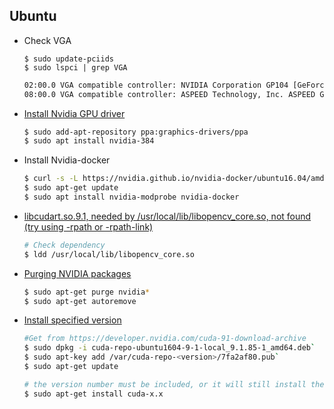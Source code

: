## Ubuntu

- Check VGA

	```
	$ sudo update-pciids
	$ sudo lspci | grep VGA
	```
	
	```bash
	02:00.0 VGA compatible controller: NVIDIA Corporation GP104 [GeForce GTX 1070 Ti] (rev a1)
	08:00.0 VGA compatible controller: ASPEED Technology, Inc. ASPEED Graphics Family (rev 30)
	```

- [Install Nvidia GPU driver](https://goo.gl/Ji5FQB)

	```bash
	$ sudo add-apt-repository ppa:graphics-drivers/ppa
	$ sudo apt install nvidia-384
	```

- Install Nvidia-docker

	```bash
	$ curl -s -L https://nvidia.github.io/nvidia-docker/ubuntu16.04/amd64/nvidia-docker.list | sudo tee /etc/apt/sources.list.d/nvidia-docker.list
	$ sudo apt-get update
	$ sudo apt install nvidia-modprobe nvidia-docker
	```

- [libcudart.so.9.1, needed by /usr/local/lib/libopencv_core.so, not found (try using -rpath or -rpath-link)](https://stackoverflow.com/a/40199490/9041712)

    ```bash
    # Check dependency
    $ ldd /usr/local/lib/libopencv_core.so
    ```

- [Purging NVIDIA packages](https://unix.stackexchange.com/questions/440840/how-to-unload-kernel-module-nvidia-drm)

	```bash
	$ sudo apt-get purge nvidia* 
	$ sudo apt-get autoremove
	```

- [Install specified version](https://askubuntu.com/questions/530043/removing-nvidia-cuda-toolkit-and-installing-new-one)

	```bash
	#Get from https://developer.nvidia.com/cuda-91-download-archive
	$ sudo dpkg -i cuda-repo-ubuntu1604-9-1-local_9.1.85-1_amd64.deb`
	$ sudo apt-key add /var/cuda-repo-<version>/7fa2af80.pub`
	$ sudo apt-get update
	```

	```bash
	# the version number must be included, or it will still install the previous one.
	$ sudo apt-get install cuda-x.x
	```
